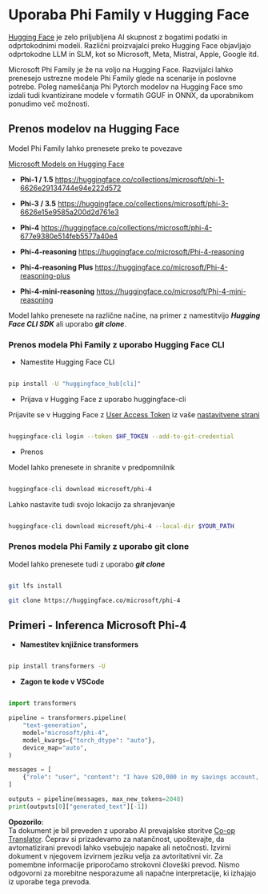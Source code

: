 <!--
CO_OP_TRANSLATOR_METADATA:
{
  "original_hash": "624fe133fba62773979d45f54519f7bb",
  "translation_date": "2025-05-09T08:44:22+00:00",
  "source_file": "md/01.Introduction/02/01.HF.md",
  "language_code": "sl"
}
-->
# **Uporaba Phi Family v Hugging Face**

[Hugging Face](https://huggingface.co/) je zelo priljubljena AI skupnost z bogatimi podatki in odprtokodnimi modeli. Različni proizvajalci preko Hugging Face objavljajo odprtokodne LLM in SLM, kot so Microsoft, Meta, Mistral, Apple, Google itd.

Microsoft Phi Family je že na voljo na Hugging Face. Razvijalci lahko prenesejo ustrezne modele Phi Family glede na scenarije in poslovne potrebe. Poleg nameščanja Phi Pytorch modelov na Hugging Face smo izdali tudi kvantizirane modele v formatih GGUF in ONNX, da uporabnikom ponudimo več možnosti.

## **Prenos modelov na Hugging Face**

Model Phi Family lahko prenesete preko te povezave

[Microsoft Models on Hugging Face](https://huggingface.co/microsoft)

-  **Phi-1 / 1.5** https://huggingface.co/collections/microsoft/phi-1-6626e29134744e94e222d572

-  **Phi-3 / 3.5** https://huggingface.co/collections/microsoft/phi-3-6626e15e9585a200d2d761e3

-  **Phi-4** https://huggingface.co/collections/microsoft/phi-4-677e9380e514feb5577a40e4

- **Phi-4-reasoning** https://huggingface.co/microsoft/Phi-4-reasoning

- **Phi-4-reasoning Plus** https://huggingface.co/microsoft/Phi-4-reasoning-plus 

- **Phi-4-mini-reasoning** https://huggingface.co/microsoft/Phi-4-mini-reasoning

Model lahko prenesete na različne načine, na primer z namestitvijo ***Hugging Face CLI SDK*** ali uporabo ***git clone***.

### **Prenos modela Phi Family z uporabo Hugging Face CLI**

- Namestite Hugging Face CLI

```bash

pip install -U "huggingface_hub[cli]"

```

- Prijava v Hugging Face z uporabo huggingface-cli

Prijavite se v Hugging Face z [User Access Token](https://huggingface.co/docs/hub/security-tokens) iz vaše [nastavitvene strani](https://huggingface.co/settings/tokens)

```bash

huggingface-cli login --token $HF_TOKEN --add-to-git-credential

```

- Prenos

Model lahko prenesete in shranite v predpomnilnik

```bash

huggingface-cli download microsoft/phi-4

```

Lahko nastavite tudi svojo lokacijo za shranjevanje

```bash

huggingface-cli download microsoft/phi-4 --local-dir $YOUR_PATH

```

### **Prenos modela Phi Family z uporabo git clone**

Model lahko prenesete tudi z uporabo ***git clone***

```bash

git lfs install

git clone https://huggingface.co/microsoft/phi-4

```

## **Primeri - Inferenca Microsoft Phi-4**

- **Namestitev knjižnice transformers**

```bash

pip install transformers -U

```

- **Zagon te kode v VSCode**

```python

import transformers

pipeline = transformers.pipeline(
    "text-generation",
    model="microsoft/phi-4",
    model_kwargs={"torch_dtype": "auto"},
    device_map="auto",
)

messages = [
    {"role": "user", "content": "I have $20,000 in my savings account, where I receive a 4% profit per year and payments twice a year. Can you please tell me how long it will take for me to become a millionaire? Also, can you please explain the math step by step as if you were explaining it to an uneducated person?"},
]

outputs = pipeline(messages, max_new_tokens=2048)
print(outputs[0]["generated_text"][-1])

```

**Opozorilo**:  
Ta dokument je bil preveden z uporabo AI prevajalske storitve [Co-op Translator](https://github.com/Azure/co-op-translator). Čeprav si prizadevamo za natančnost, upoštevajte, da avtomatizirani prevodi lahko vsebujejo napake ali netočnosti. Izvirni dokument v njegovem izvirnem jeziku velja za avtoritativni vir. Za pomembne informacije priporočamo strokovni človeški prevod. Nismo odgovorni za morebitne nesporazume ali napačne interpretacije, ki izhajajo iz uporabe tega prevoda.